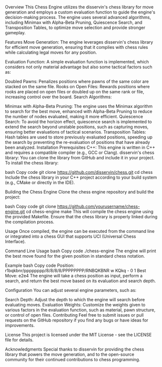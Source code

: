 Overview
This Chess Engine utilizes the disservin's chess library for move generation and employs a custom evaluation function to guide the engine's decision-making process. The engine uses several advanced algorithms, including Minimax with Alpha-Beta Pruning, Quiescence Search, and Transposition Tables, to optimize move selection and provide stronger gameplay.

Features
Move Generation: The engine leverages disservin's chess library for efficient move generation, ensuring that it complies with chess rules while calculating legal moves for any position.

Evaluation Function: A simple evaluation function is implemented, which considers not only material advantage but also some tactical factors such as:

Doubled Pawns: Penalizes positions where pawns of the same color are stacked on the same file.
Rooks on Open Files: Rewards positions where rooks are placed on open files or doubled up on the same rank or file, increasing control over the board.
Search Algorithms:

Minimax with Alpha-Beta Pruning: The engine uses the Minimax algorithm to search for the best move, enhanced with Alpha-Beta Pruning to reduce the number of nodes evaluated, making it more efficient.
Quiescence Search: To avoid the horizon effect, quiescence search is implemented to extend the search beyond unstable positions, such as capturing moves, ensuring better evaluations of tactical scenarios.
Transposition Tables: Hash tables are used to store previously evaluated positions, speeding up the search by preventing the re-evaluation of positions that have already been analyzed.
Installation
Prerequisites
C++: This engine is written in C++ and requires a compatible compiler (e.g., GCC or Clang).
disservin's chess library: You can clone the library from GitHub and include it in your project.
To install the chess library:

bash
Copy code
git clone https://github.com/disservin/chess.git
cd chess
Include the chess library in your C++ project according to your build system (e.g., CMake or directly in the IDE).

Building the Chess Engine
Clone the chess engine repository and build the project:

bash
Copy code
git clone https://github.com/yourusername/chess-engine.git
cd chess-engine
make
This will compile the chess engine using the provided Makefile. Ensure that the chess library is properly linked during the compilation process.

Usage
Once compiled, the engine can be executed from the command line or integrated into a chess GUI that supports UCI (Universal Chess Interface).

Command Line Usage
bash
Copy code
./chess-engine
The engine will print the best move found for the given position in standard chess notation.

Example
bash
Copy code
Position: r1bqkbnr/pppppppp/8/8/8/8/PPPPPPPP/RNBQKBNR w KQkq - 0 1
Best Move: e2e4
The engine will take a chess position as input, perform a search, and return the best move based on its evaluation and search depth.

Configuration
You can adjust several engine parameters, such as:

Search Depth: Adjust the depth to which the engine will search before evaluating moves.
Evaluation Weights: Customize the weights given to various factors in the evaluation function, such as material, pawn structure, or control of open files.
Contributing
Feel free to submit issues or pull requests on the GitHub repository if you find any bugs or have ideas for improvements.

License
This project is licensed under the MIT License - see the LICENSE file for details.

Acknowledgments
Special thanks to disservin for providing the chess library that powers the move generation, and to the open-source community for their continued contributions to chess programming.
